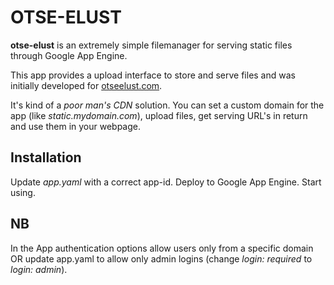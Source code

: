 OTSE-ELUST
==========

**otse-elust** is an extremely simple filemanager for serving static files through Google App Engine. 

This app provides a upload interface to store and serve files and was initially developed for [otseelust.com](http://www.otseelust.com).

It's kind of a *poor man's CDN* solution. You can set a custom domain for the app (like *static.mydomain.com*), upload files, get serving URL's in return and use them in your webpage.

Installation
----

Update *app.yaml* with a correct app-id. Deploy to Google App Engine. Start using.

NB
----

In the App authentication options allow users only from a specific domain OR update app.yaml to allow only admin logins (change *login: required* to *login: admin*).